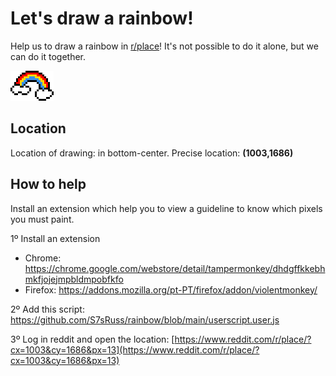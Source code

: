 # Let's draw a rainbow! 

Help us to draw a rainbow in [r/place](https://www.reddit.com/r/place/?cx=1014&cy=1687&px=13)! It's not possible to do it alone, but we can do it together.


![Rainbow](canvas.png)

## Location

Location of drawing: in bottom-center. Precise location: **(1003,1686)**

## How to help

Install an extension which help you to view a guideline to know which pixels you must paint.

1º Install an extension
 - Chrome: https://chrome.google.com/webstore/detail/tampermonkey/dhdgffkkebhmkfjojejmpbldmpobfkfo
 - Firefox: https://addons.mozilla.org/pt-PT/firefox/addon/violentmonkey/

2º Add this script: https://github.com/S7sRuss/rainbow/blob/main/userscript.user.js

3º Log in reddit and open the location: [https://www.reddit.com/r/place/?cx=1003&cy=1686&px=13](https://www.reddit.com/r/place/?cx=1003&cy=1686&px=13)

